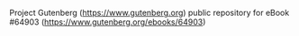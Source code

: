 Project Gutenberg (https://www.gutenberg.org) public repository for
eBook #64903 (https://www.gutenberg.org/ebooks/64903)
